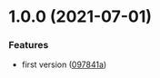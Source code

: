 # 1.0.0 (2021-07-01)

### Features

- first version ([097841a](https://github.com/nirgn975/adigalon/commit/097841a69d069a883b5bffe6bd92dfda7f97a204))
